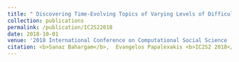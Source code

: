 ```yaml
---
title: " Discovering Time-Evolving Topics of Varying Levels of Difficulty via Constrained Coupled Matrix-Tensor Factorization"
collection: publications
permalink: /publication/IC2S22018
date: 2018-10-01
venue: '2018 International Conference on Computational Social Science '
citation: <b>Sanaz Bahargam</b>,  Evangelos Papalexakis <b>IC2S2 2018</b>.
---
```

